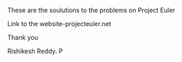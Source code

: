 These are the soulutions to the problems on Project Euler

Link to the website-projecteuler.net

Thank you
 
Rishikesh Reddy. P
